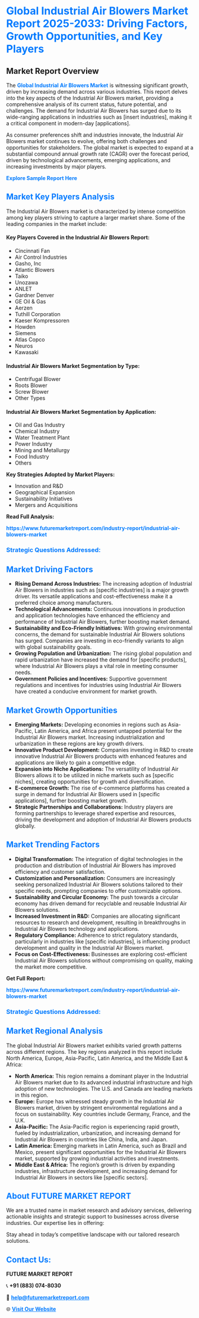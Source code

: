 <h1 style="color: #007BFF;">Global Industrial Air Blowers Market Report 2025-2033: Driving Factors, Growth Opportunities, and Key Players</h1>

<section id="overview">
<h2>Market Report Overview</h2>
<p>The <a href="https://www.futuremarketreport.com/industry-report/industrial-air-blowers-market" style="color: #007BFF; text-decoration: none;"><strong>Global Industrial Air Blowers Market</strong></a> is witnessing significant growth, driven by increasing demand across various industries. This report delves into the key aspects of the Industrial Air Blowers market, providing a comprehensive analysis of its current status, future potential, and challenges. The demand for Industrial Air Blowers has surged due to its wide-ranging applications in industries such as [insert industries], making it a critical component in modern-day [applications].</p>
<p>As consumer preferences shift and industries innovate, the Industrial Air Blowers market continues to evolve, offering both challenges and opportunities for stakeholders. The global market is expected to expand at a substantial compound annual growth rate (CAGR) over the forecast period, driven by technological advancements, emerging applications, and increasing investments by major players.</p>
</section>

<section id="overview">
<p><a href="https://www.futuremarketreport.com/request-sample/reportId=60324" style="color: #007BFF; text-decoration: none;"><strong>Explore Sample Report Here</strong></a></p>
</section>

<section id="key-players">
<h2 style="color: #007BFF;">Market Key Players Analysis</h2>
<p>The Industrial Air Blowers market is characterized by intense competition among key players striving to capture a larger market share. Some of the leading companies in the market include:</p>
<h4>Key Players Covered in the Industrial Air Blowers Report:</h4>
<ul><li>Cincinnati Fan</li><li>Air Control Industries</li><li>Gasho, Inc</li><li>Atlantic Blowers</li><li>Taiko</li><li>Unozawa</li><li>ANLET</li><li>Gardner Denver</li><li>GE Oil &amp; Gas</li><li>Aerzen</li><li>Tuthill Corporation</li><li>Kaeser Kompressoren</li><li>Howden</li><li>Siemens</li><li>Atlas Copco</li><li>Neuros</li><li>Kawasaki</li></ul>
<h4>Industrial Air Blowers Market Segmentation by Type:</h4>
<ul><li>Centrifugal Blower</li><li>Roots Blower</li><li>Screw Blower</li><li>Other Types</li></ul>

<h4>Industrial Air Blowers Market Segmentation by Application:</h4>
<ul><li>Oil and Gas Industry</li><li>Chemical Industry</li><li>Water Treatment Plant</li><li>Power Industry</li><li>Mining and Metallurgy</li><li>Food Industry</li><li>Others</li></ul>
<p><strong>Key Strategies Adopted by Market Players:</strong></p>
<ul>
<li>Innovation and R&D</li>
<li>Geographical Expansion</li>
<li>Sustainability Initiatives</li>
<li>Mergers and Acquisitions</li>
</ul>
</section>

<section>
<p><strong>Read Full Analysis: </strong></p><a href="https://www.futuremarketreport.com/industry-report/industrial-air-blowers-market" style="color: #007BFF; text-decoration: none;"><strong>https://www.futuremarketreport.com/industry-report/industrial-air-blowers-market</strong></a>
<h3 style="color: #007BFF;">Strategic Questions Addressed:</h3>
</section>

<section id="driving-factors">
<h2 style="color: #007BFF;">Market Driving Factors</h2>
<ul>
<li><strong>Rising Demand Across Industries:</strong> The increasing adoption of Industrial Air Blowers in industries such as [specific industries] is a major growth driver. Its versatile applications and cost-effectiveness make it a preferred choice among manufacturers.</li>
<li><strong>Technological Advancements:</strong> Continuous innovations in production and application technologies have enhanced the efficiency and performance of Industrial Air Blowers, further boosting market demand.</li>
<li><strong>Sustainability and Eco-Friendly Initiatives:</strong> With growing environmental concerns, the demand for sustainable Industrial Air Blowers solutions has surged. Companies are investing in eco-friendly variants to align with global sustainability goals.</li>
<li><strong>Growing Population and Urbanization:</strong> The rising global population and rapid urbanization have increased the demand for [specific products], where Industrial Air Blowers plays a vital role in meeting consumer needs.</li>
<li><strong>Government Policies and Incentives:</strong> Supportive government regulations and incentives for industries using Industrial Air Blowers have created a conducive environment for market growth.</li>
</ul>
</section>

<section id="growth-opportunities">
<h2 style="color: #007BFF;">Market Growth Opportunities</h2>
<ul>
<li><strong>Emerging Markets:</strong> Developing economies in regions such as Asia-Pacific, Latin America, and Africa present untapped potential for the Industrial Air Blowers market. Increasing industrialization and urbanization in these regions are key growth drivers.</li>
<li><strong>Innovative Product Development:</strong> Companies investing in R&D to create innovative Industrial Air Blowers products with enhanced features and applications are likely to gain a competitive edge.</li>
<li><strong>Expansion into Niche Applications:</strong> The versatility of Industrial Air Blowers allows it to be utilized in niche markets such as [specific niches], creating opportunities for growth and diversification.</li>
<li><strong>E-commerce Growth:</strong> The rise of e-commerce platforms has created a surge in demand for Industrial Air Blowers used in [specific applications], further boosting market growth.</li>
<li><strong>Strategic Partnerships and Collaborations:</strong> Industry players are forming partnerships to leverage shared expertise and resources, driving the development and adoption of Industrial Air Blowers products globally.</li>
</ul>
</section>

<section id="trending-factors">
<h2 style="color: #007BFF;">Market Trending Factors</h2>
<ul>
<li><strong>Digital Transformation:</strong> The integration of digital technologies in the production and distribution of Industrial Air Blowers has improved efficiency and customer satisfaction.</li>
<li><strong>Customization and Personalization:</strong> Consumers are increasingly seeking personalized Industrial Air Blowers solutions tailored to their specific needs, prompting companies to offer customizable options.</li>
<li><strong>Sustainability and Circular Economy:</strong> The push towards a circular economy has driven demand for recyclable and reusable Industrial Air Blowers solutions.</li>
<li><strong>Increased Investment in R&D:</strong> Companies are allocating significant resources to research and development, resulting in breakthroughs in Industrial Air Blowers technology and applications.</li>
<li><strong>Regulatory Compliance:</strong> Adherence to strict regulatory standards, particularly in industries like [specific industries], is influencing product development and quality in the Industrial Air Blowers market.</li>
<li><strong>Focus on Cost-Effectiveness:</strong> Businesses are exploring cost-efficient Industrial Air Blowers solutions without compromising on quality, making the market more competitive.</li>
</ul>
</section>

<section>
<p><strong>Get Full Report: </strong></p><a href="https://www.futuremarketreport.com/industry-report/industrial-air-blowers-market" style="color: #007BFF; text-decoration: none;"><strong>https://www.futuremarketreport.com/industry-report/industrial-air-blowers-market</strong></a>
<h3 style="color: #007BFF;">Strategic Questions Addressed:</h3>
</section>


<section id="regional-analysis">
<h2 style="color: #007BFF;">Market Regional Analysis</h2>
<p>The global Industrial Air Blowers market exhibits varied growth patterns across different regions. The key regions analyzed in this report include North America, Europe, Asia-Pacific, Latin America, and the Middle East & Africa:</p>
<ul>
<li><strong>North America:</strong> This region remains a dominant player in the Industrial Air Blowers market due to its advanced industrial infrastructure and high adoption of new technologies. The U.S. and Canada are leading markets in this region.</li>
<li><strong>Europe:</strong> Europe has witnessed steady growth in the Industrial Air Blowers market, driven by stringent environmental regulations and a focus on sustainability. Key countries include Germany, France, and the U.K.</li>
<li><strong>Asia-Pacific:</strong> The Asia-Pacific region is experiencing rapid growth, fueled by industrialization, urbanization, and increasing demand for Industrial Air Blowers in countries like China, India, and Japan.</li>
<li><strong>Latin America:</strong> Emerging markets in Latin America, such as Brazil and Mexico, present significant opportunities for the Industrial Air Blowers market, supported by growing industrial activities and investments.</li>
<li><strong>Middle East & Africa:</strong> The region’s growth is driven by expanding industries, infrastructure development, and increasing demand for Industrial Air Blowers in sectors like [specific sectors].</li>
</ul>
</section>

<footer>
<h2 style="color: #007BFF;">About FUTURE MARKET REPORT</h2>
<p>We are a trusted name in market research and advisory services, delivering actionable insights and strategic support to businesses across diverse industries. Our expertise lies in offering:</p>

<p>Stay ahead in today’s competitive landscape with our tailored research solutions.</p>

<h2 style="color: #007BFF;">Contact Us:</h2>
<p><strong>FUTURE MARKET REPORT</strong></p>
<p>📞 <strong>+91 (883) 074-8030</strong></p>
<p>📧 <strong><a href="mailto:help@futuremarketreport.com" style="color: #007BFF;">help@futuremarketreport.com</a></strong></p>
<p>🌐 <strong><a href="https://www.futuremarketreport.com/" style="color: #007BFF;">Visit Our Website</a></strong></p>
</footer>